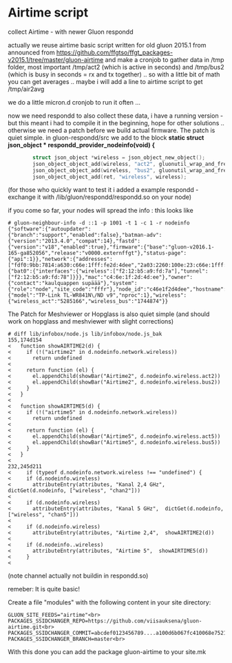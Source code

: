 Airtime script
==============

collect Airtime - with newer Gluon respondd 

actually we reuse airtime basic script written for old gluon 2015.1 from announced from https://github.com/ffgtso/ffgt_packages-v2015.1/tree/master/gluon-airtime
and make a cronjob to gather data in /tmp folder, most important /tmp/act2 (which is active in seconds) and /tmp/bus2 (which is busy in seconds = rx and tx together) .. so with a little bit of math you can get averages .. maybe i will add a line to airtime script to get /tmp/air2avg

we do a little micron.d cronjob to run it often ...

now we need respondd to also collect these data, i have a running version - but this meant i had to compile it in the beginning, hope for other solutions .. otherwise we need a patch before we build actual firmware. The patch is quiet simple.
in gluon-respondd/src we add to the block **static struct json_object * respondd_provider_nodeinfo(void) {**
```c
        struct json_object *wireless = json_object_new_object();
        json_object_object_add(wireless, "act2", gluonutil_wrap_and_free_string(gluonutil_read_line("/tmp/act2")));
        json_object_object_add(wireless, "bus2", gluonutil_wrap_and_free_string(gluonutil_read_line("/tmp/bus2")));
        json_object_object_add(ret, "wireless", wireless);
```
(for those who quickly want to test it i added a example respondd - exchange it with /lib/gluon/respondd/respondd.so on your node)

if you come so far, your nodes will spread the info : this looks like 
```
# gluon-neighbour-info -d ::1 -p 1001 -t 1 -c 1 -r nodeinfo
{"software":{"autoupdater":{"branch":"support","enabled":false},"batman-adv":{"version":"2013.4.0","compat":14},"fastd":{"version":"v18","enabled":true},"firmware":{"base":"gluon-v2016.1-165-ga852056","release":"v0000.externffgt"},"status-page":{"api":1}},"network":{"addresses":["fdf0:9bb:7814:a630:c66e:1fff:fe2d:4dee","2a03:2260:100e:23:c66e:1fff:fe2d:4dee","fe80::c66e:1fff:fe2d:4dee"],"mesh":{"bat0":{"interfaces":{"wireless":["f2:12:b5:a9:fd:7a"],"tunnel":["f2:12:b5:a9:fd:78"]}}},"mac":"c4:6e:1f:2d:4d:ee"},"owner":{"contact":"kaulquappen supäää"},"system":{"role":"node","site_code":"fffr"},"node_id":"c46e1f2d4dee","hostname":"fuzzle_solar","hardware":{"model":"TP-Link TL-WR841N\/ND v9","nproc":1},"wireless":{"wireless_act":"5285166","wireless_bus":"1744874"}}
```

The Patch for Meshviewer or Hopglass is also quiet simple (and should work on hopglass and meshviewer with slight corrections)

```
# diff lib/infobox/node.js lib/infobox/node.js_bak 
155,174d154
<   function showAIRTIME2(d) {
<     if (!("airtime2" in d.nodeinfo.network.wireless))
<       return undefined
< 
<     return function (el) {
<       el.appendChild(showBar("Airtime2", d.nodeinfo.wireless.act2))
<       el.appendChild(showBar("Airtime2", d.nodeinfo.wireless.bus2))
<     }
<   }
< 
<   function showAIRTIME5(d) {
<     if (!("airtime5" in d.nodeinfo.network.wireless))
<       return undefined
< 
<     return function (el) {
<       el.appendChild(showBar("Airtime5", d.nodeinfo.wireless.act5))
<       el.appendChild(showBar("Airtime5", d.nodeinfo.wireless.bus5))
<     }
<   }
< 
232,245d211
<     if (typeof d.nodeinfo.network.wireless !== "undefined") {
<     if (d.nodeinfo.wireless)
<       attributeEntry(attributes, "Kanal 2,4 GHz",  dictGet(d.nodeinfo, ["wireless", "chan2"]))
< 
<     if (d.nodeinfo.wireless)
<       attributeEntry(attributes, "Kanal 5 GHz",  dictGet(d.nodeinfo, ["wireless", "chan5"]))
< 
<     if (d.nodeinfo.wireless)
<       attributeEntry(attributes, "Airtime 2,4",  showAIRTIME2(d))
< 
<     if (d.nodeinfo..wireless)
<       attributeEntry(attributes, "Airtime 5",  showAIRTIME5(d))
<     }
< 
```
(note channel actually not buildin in respondd.so)

remeber: It is quite basic!

Create a file "modules" with the following content in your site directory:
```
GLUON_SITE_FEEDS="airtime"<br>
PACKAGES_SSIDCHANGER_REPO=https://github.com/viisauksena/gluon-airtime.git<br>
PACKAGES_SSIDCHANGER_COMMIT=abcdef0123456789....a100d6b067fc410068e7521d<br>
PACKAGES_SSIDCHANGER_BRANCH=master<br>
```
With this done you can add the package gluon-airtime to your site.mk

